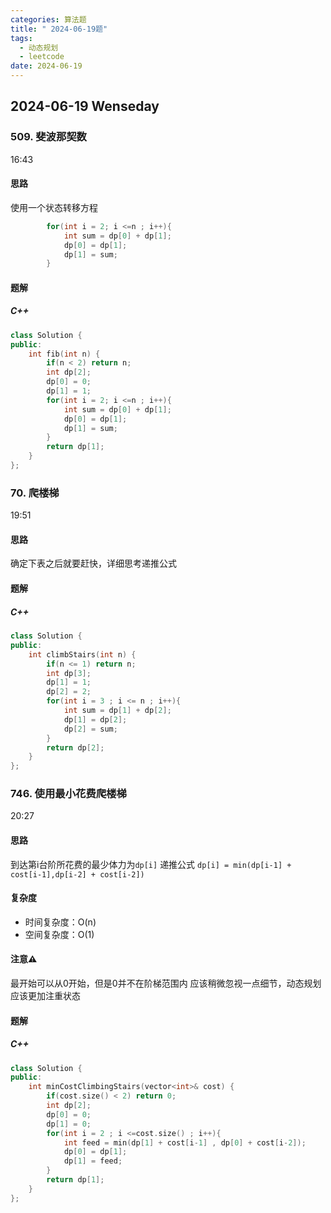 ```yaml
---
categories: 算法题
title: " 2024-06-19题"
tags:
  - 动态规划
  - leetcode
date: 2024-06-19
---
```

## 2024-06-19 Wenseday
### 509. 斐波那契数
16:43
#### 思路
使用一个状态转移方程
```C++
        for(int i = 2; i <=n ; i++){
            int sum = dp[0] + dp[1];
            dp[0] = dp[1];
            dp[1] = sum;
        }
```
#### 题解
##### C++
```C++
class Solution {
public:
    int fib(int n) {
        if(n < 2) return n;
        int dp[2];
        dp[0] = 0;
        dp[1] = 1;
        for(int i = 2; i <=n ; i++){
            int sum = dp[0] + dp[1];
            dp[0] = dp[1];
            dp[1] = sum;
        }
        return dp[1];
    }
};
```
### 70. 爬楼梯
19:51
#### 思路
确定下表之后就要赶快，详细思考递推公式
#### 题解
##### C++
```C++
class Solution {
public:
    int climbStairs(int n) {
        if(n <= 1) return n;
        int dp[3];
        dp[1] = 1;
        dp[2] = 2;
        for(int i = 3 ; i <= n ; i++){
            int sum = dp[1] + dp[2];
            dp[1] = dp[2];
            dp[2] = sum;
        }
        return dp[2];
    }
};
```

### 746. 使用最小花费爬楼梯
20:27
#### 思路
到达第i台阶所花费的最少体力为`dp[i]`
递推公式
`dp[i] = min(dp[i-1] + cost[i-1],dp[i-2] + cost[i-2])` 
#### 复杂度
- 时间复杂度：O(n)
- 空间复杂度：O(1)
#### 注意⚠️
最开始可以从0开始，但是0并不在阶梯范围内
应该稍微忽视一点细节，动态规划应该更加注重状态
#### 题解
##### C++
```C++
class Solution {
public:
    int minCostClimbingStairs(vector<int>& cost) {
        if(cost.size() < 2) return 0;
        int dp[2];
        dp[0] = 0;
        dp[1] = 0;
        for(int i = 2 ; i <=cost.size() ; i++){
            int feed = min(dp[1] + cost[i-1] , dp[0] + cost[i-2]);
            dp[0] = dp[1];
            dp[1] = feed;
        }
        return dp[1];
    }
};
```


